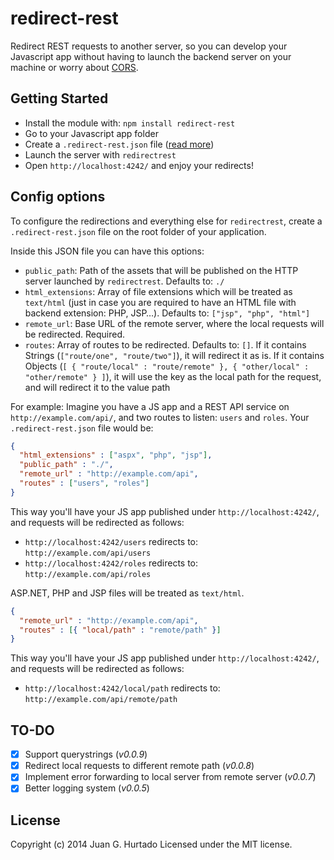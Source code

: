 # redirect-rest

Redirect REST requests to another server, so you can develop your Javascript app without having to launch the backend server on your machine or worry about [CORS](http://en.wikipedia.org/wiki/Cross-origin_resource_sharing).

## Getting Started

- Install the module with: `npm install redirect-rest`
- Go to your Javascript app folder
- Create a `.redirect-rest.json` file ([read more](#config-options))
- Launch the server with `redirectrest`
- Open `http://localhost:4242/` and enjoy your redirects!

## Config options

To configure the redirections and everything else for `redirectrest`, create a `.redirect-rest.json` file on the root folder of your application.

Inside this JSON file you can have this options:

- `public_path`: Path of the assets that will be published on the HTTP server launched by `redirectrest`. Defaults to: `./`
- `html_extensions`: Array of file extensions which will be treated as `text/html` (just in case you are required to have an HTML file with backend extension: PHP, JSP…). Defaults to: `["jsp", "php", "html"]`
- `remote_url`: Base URL of the remote server, where the local requests will be redirected. Required.
- `routes`: Array of routes to be redirected. Defaults to: `[]`. If it contains Strings (`["route/one", "route/two"]`), it will redirect it as is. If it contains Objects (`[ { "route/local" : "route/remote" }, { "other/local" : "other/remote" } ]`), it will use the key as the local path for the request, and will redirect it to the value path

For example: Imagine you have a JS app and a REST API service on `http://example.com/api/`, and two routes to listen: `users` and `roles`. Your `.redirect-rest.json` file would be:

```json
{
  "html_extensions" : ["aspx", "php", "jsp"],
  "public_path" : "./",
  "remote_url" : "http://example.com/api",
  "routes" : ["users", "roles"]
}
```

This way you'll have your JS app published under `http://localhost:4242/`, and requests will be redirected as follows:

- `http://localhost:4242/users` redirects to: `http://example.com/api/users`
- `http://localhost:4242/roles` redirects to: `http://example.com/api/roles`

ASP.NET, PHP and JSP files will be treated as `text/html`.

```json
{
  "remote_url" : "http://example.com/api",
  "routes" : [{ "local/path" : "remote/path" }]
}
```

This way you'll have your JS app published under `http://localhost:4242/`, and requests will be redirected as follows:

- `http://localhost:4242/local/path` redirects to: `http://example.com/api/remote/path`

## TO-DO

- [x] Support querystrings (_v0.0.9_)
- [x] Redirect local requests to different remote path (_v0.0.8_)
- [x] Implement error forwarding to local server from remote server (_v0.0.7_)
- [x] Better logging system (_v0.0.5_)

## License

Copyright (c) 2014 Juan G. Hurtado
Licensed under the MIT license.
